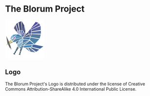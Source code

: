 # The Blorum Project
<img alt="Blorum Bird" src="https://github.com/Blorum/.github/blob/main/profile/blorum.png" width="128" height="128" style="max-width: 100%;">

## Logo

The Blorum Project's Logo is distributed under the license of Creative Commons Attribution-ShareAlike 4.0 International Public License.

